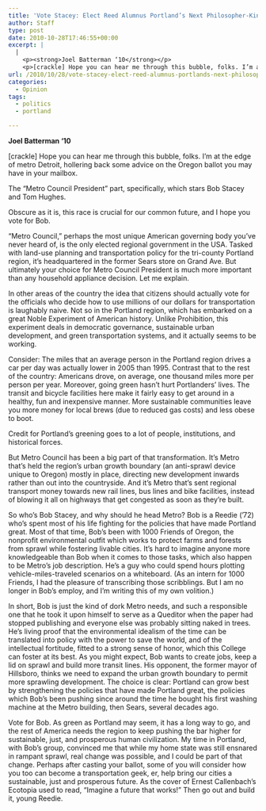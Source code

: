 ```yaml
---
title: 'Vote Stacey: Elect Reed Alumnus Portland’s Next Philosopher-King'
author: Staff
type: post
date: 2010-10-28T17:46:55+00:00
excerpt: |
  |
    <p><strong>Joel Batterman ‘10</strong></p>
    <p>[crackle] Hope you can hear me through this bubble, folks. I’m at the edge of metro Detroit, hollering back some advice on the Oregon ballot you may have in your mailbox.</p>
url: /2010/10/28/vote-stacey-elect-reed-alumnus-portlands-next-philosopher-king/
categories:
  - Opinion
tags:
  - politics
  - portland

---
```

**Joel Batterman ‘10**

[crackle] Hope you can hear me through this bubble, folks. I’m at the edge of metro Detroit, hollering back some advice on the Oregon ballot you may have in your mailbox. 

The “Metro Council President” part, specifically, which stars Bob Stacey and Tom Hughes.
  
Obscure as it is, this race is crucial for our common future, and I hope you vote for Bob.

“Metro Council,” perhaps the most unique American governing body you’ve never heard of, is the only elected regional government in the USA. Tasked with land-use planning and transportation policy for the tri-county Portland region, it’s headquartered in the former Sears store on Grand Ave. But ultimately your choice for Metro Council President is much more important than any household appliance decision. Let me explain.

In other areas of the country the idea that citizens should actually vote for the officials who decide how to use millions of our dollars for transportation is laughably naive. Not so in the Portland region, which has embarked on a great Noble Experiment of American history. Unlike Prohibition, this experiment deals in democratic governance, sustainable urban development, and green transportation systems, and it actually seems to be working.

Consider: The miles that an average person in the Portland region drives a car per day was actually lower in 2005 than 1995. Contrast that to the rest of the country: Americans drove, on average, one thousand miles more per person per year. Moreover, going green hasn’t hurt Portlanders’ lives. The transit and bicycle facilities here make it fairly easy to get around in a healthy, fun and inexpensive manner. More sustainable communities leave you more money for local brews (due to reduced gas costs) and less obese to boot.

Credit for Portland’s greening goes to a lot of people, institutions, and historical forces.
  
But Metro Council has been a big part of that transformation. It’s Metro that’s held the region’s urban growth boundary (an anti-sprawl device unique to Oregon) mostly in place, directing new development inwards rather than out into the countryside. And it’s Metro that’s sent regional transport money towards new rail lines, bus lines and bike facilities, instead of blowing it all on highways that get congested as soon as they’re built.

So who’s Bob Stacey, and why should he head Metro? Bob is a Reedie (’72) who’s spent most of his life fighting for the policies that have made Portland great. Most of that time, Bob’s been with 1000 Friends of Oregon, the nonprofit environmental outfit which works to protect farms and forests from sprawl while fostering livable cities. It’s hard to imagine anyone more knowledgeable than Bob when it comes to those tasks, which also happen to be Metro’s job description. He’s a guy who could spend hours plotting vehicle-miles-traveled scenarios on a whiteboard. (As an intern for 1000 Friends, I had the pleasure of transcribing those scribblings. But I am no longer in Bob’s employ, and I’m writing this of my own volition.)

In short, Bob is just the kind of dork Metro needs, and such a responsible one that he took it upon himself to serve as a Queditor when the paper had stopped publishing and everyone else was probably sitting naked in trees. He’s living proof that the environmental idealism of the time can be translated into policy with the power to save the world, and of the intellectual fortitude, fitted to a strong sense of honor, which this College can foster at its best. As you might expect, Bob wants to create jobs, keep a lid on sprawl and build more transit lines. His opponent, the former mayor of Hillsboro, thinks we need to expand the urban growth boundary to permit more sprawling development. The choice is clear: Portland can grow best by strengthening the policies that have made Portland great, the policies which Bob’s been pushing since around the time he bought his first washing machine at the Metro building, then Sears, several decades ago.

Vote for Bob. As green as Portland may seem, it has a long way to go, and the rest of America needs the region to keep pushing the bar higher for sustainable, just, and prosperous human civilization. My time in Portland, with Bob’s group, convinced me that while my home state was still ensnared in rampant sprawl, real change was possible, and I could be part of that change. Perhaps after casting your ballot, some of you will consider how you too can become a transportation geek, er, help bring our cities a sustainable, just and prosperous future. As the cover of Ernest Callenbach’s Ecotopia used to read, “Imagine a future that works!” Then go out and build it, young Reedie.